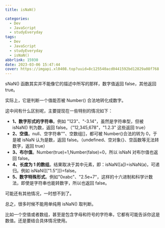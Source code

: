 ```yaml
---
title: isNaN()

categories:
  - Dev
  - JavaScript
  - studyEveryday
tags:
  - Dev
  - JavaScript
  - studyEveryday
  - isNaN()
abbrlink: 15930
date: 2023-03-06 15:47:44
cover: https://imgapi.xl0408.top?uuid=8c125540acd0441592bd12829a08f768
---
```


sNaN() 函数其实并不能像它的描述中所写的那样，数字值返回 false，其他返回 true。

实际上，它是判断一个值能否被 Number() 合法地转化成数字。

这中间有什么区别呢，主要提现在一些特别的情况如下：

- **1、数字形式的字符串**。例如 "123"、"-3.14"，虽然是字符串型，但被 isNaN() 判为数，返回 false。（"12,345,678"，"1.2.3" 这些返回 true）
- **2、空值**。null、空字符串""、空数组[]，都可被 Number()合法的转为 0，于是被 isNaN 认为是数，返回 false。（undefined、空对象{}、空函数等无法转数字，返回 true）
- **3、布尔值**。Number(true)=1,Number(false)=0，所以 isNaN 对布尔值也返回 false。
- **4、长度为 1 的数组**。结果取决于其中元素，即：isNaN(\[a\])=isNaN(a)，可递归。例如 isNaN(\[\["1.5"]])=false。
- **5、数字特殊形式**。例如"0xabc"、"2.5e+7"，这样的十六进制和科学计数法，即使是字符串也能转数字，所以也返回 false。

可能还有其他情况，一时想不到了。

总之，很多时候不能用单纯用 isNaN() 取判断。

比如一个空值或者数组，甚至是包含字母和符号的字符串，它都有可能告诉你这是数值。还是要结合具体情况使用。